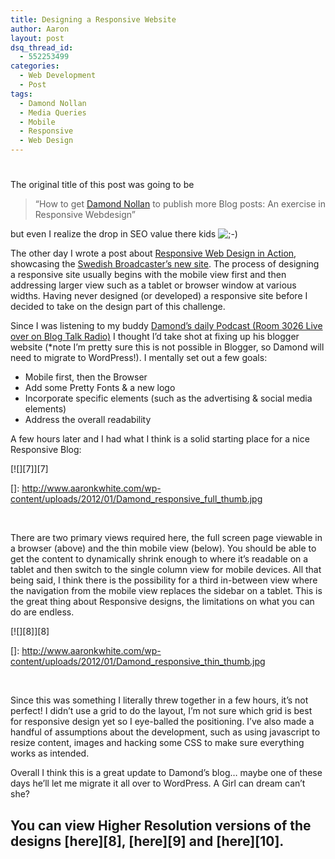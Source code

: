 ```yaml
---
title: Designing a Responsive Website
author: Aaron
layout: post
dsq_thread_id:
  - 552253499
categories:
  - Web Development
  - Post
tags:
  - Damond Nollan
  - Media Queries
  - Mobile
  - Responsive
  - Web Design
---
```

# 

The original title of this post was going to be

> “How to get [Damond Nollan][1] to publish more Blog posts: An exercise in Responsive Webdesign”

 [1]: http://www.damondnollan.com "Damond Nollan"

but even I realize the drop in SEO value there kids ![;-)][2] 

 [2]: http://www.aaronkwhite.com/wp-includes/images/smilies/icon_wink.gif

The other day I wrote a post about [Responsive Web Design in Action][3], showcasing the [Swedish Broadcaster’s new site][4]. The process of designing a responsive site usually begins with the mobile view first and then addressing larger view such as a tablet or browser window at various widths. Having never designed (or developed) a responsive site before I decided to take on the design part of this challenge.

 [3]: http://www.aaronkwhite.com/2012/web-development/responsive-web-design-in-action/
 [4]: http://svt.se/ug "Swedish Broadcaster’s Responsive Web Design"

Since I was listening to my buddy [Damond’s daily Podcast (Room 3026 Live over on Blog Talk Radio)][5] I thought I’d take shot at fixing up his blogger website (*note I’m pretty sure this is not possible in Blogger, so Damond will need to migrate to WordPress!). I mentally set out a few goals:

 [5]: http://blogtalkradio.com/damondnollan "Room 3026 Live"

*   Mobile first, then the Browser
*   Add some Pretty Fonts & a new logo
*   Incorporate specific elements (such as the advertising & social media elements)
*   Address the overall readability

A few hours later and I had what I think is a solid starting place for a nice Responsive Blog:

[![][7]][7]

 []: http://www.aaronkwhite.com/wp-content/uploads/2012/01/Damond_responsive_full_thumb.jpg

 

There are two primary views required here, the full screen page viewable in a browser (above) and the thin mobile view (below). You should be able to get the content to dynamically shrink enough to where it’s readable on a tablet and then switch to the single column view for mobile devices. All that being said, I think there is the possibility for a third in-between view where the navigation from the mobile view replaces the sidebar on a tablet. This is the great thing about Responsive designs, the limitations on what you can do are endless.

[![][8]][8]

 []: http://www.aaronkwhite.com/wp-content/uploads/2012/01/Damond_responsive_thin_thumb.jpg

 

Since this was something I literally threw together in a few hours, it’s not perfect! I didn’t use a grid to do the layout, I’m not sure which grid is best for responsive design yet so I eye-balled the positioning. I’ve also made a handful of assumptions about the development, such as using javascript to resize content, images and hacking some CSS to make sure everything works as intended.

Overall I think this is a great update to Damond’s blog… maybe one of these days he’ll let me migrate it all over to WordPress. A Girl can dream can’t she?

## You can view Higher Resolution versions of the designs [here][8], [here][9] and [here][10]. 